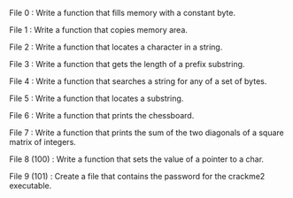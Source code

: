 File 0 : Write a function that fills memory with a constant byte.

File 1 : Write a function that copies memory area.

File 2 : Write a function that locates a character in a string.

File 3 : Write a function that gets the length of a prefix substring.

File 4 : Write a function that searches a string for any of a set of bytes.

File 5 : Write a function that locates a substring.

File 6 : Write a function that prints the chessboard.

File 7 : Write a function that prints the sum of the two diagonals of a square matrix of integers.

File 8 (100) : Write a function that sets the value of a pointer to a char.

File 9 (101) : Create a file that contains the password for the crackme2 executable.
